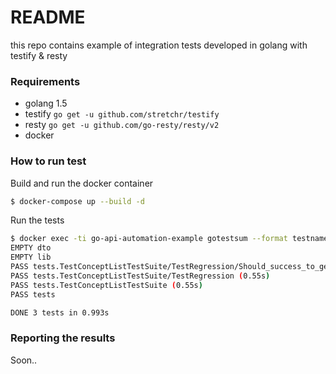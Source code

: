 # README #
this repo contains example of integration tests developed in golang with testify & resty 

### Requirements ###
- golang 1.5 
- testify  `go get -u github.com/stretchr/testify`
- resty    `go get -u github.com/go-resty/resty/v2`
- docker

### How to run test ###
Build and run the docker container  
```bash
$ docker-compose up --build -d
```
Run the tests
```bash
$ docker exec -ti go-api-automation-example gotestsum --format testname -- -run TestConceptListTestSuite/TestRegression ./... -count=1
EMPTY dto
EMPTY lib
PASS tests.TestConceptListTestSuite/TestRegression/Should_success_to_get_a_user (0.55s)
PASS tests.TestConceptListTestSuite/TestRegression (0.55s)
PASS tests.TestConceptListTestSuite (0.55s)
PASS tests

DONE 3 tests in 0.993s
```

### Reporting the results ###
Soon..